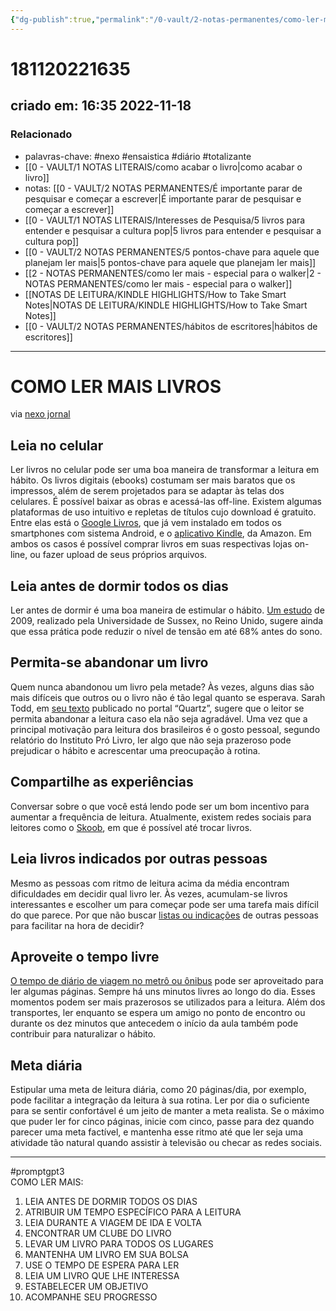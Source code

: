 ```yaml
---
{"dg-publish":true,"permalink":"/0-vault/2-notas-permanentes/como-ler-mais-livros-via-nexo/","tags":["permanente","nexo","ensaistica","diário","totalizante","promptgpt3"],"dgHomeLink":true,"dgShowLocalGraph":true,"dgShowFileTree":true,"dgEnableSearch":true}
---
```


# 181120221635
## criado em: 16:35 2022-11-18

### Relacionado
- palavras-chave: #nexo #ensaistica #diário #totalizante 
- [[0 - VAULT/1 NOTAS LITERAIS/como acabar o livro\|como acabar o livro]]
- notas: [[0 - VAULT/2 NOTAS PERMANENTES/É importante parar de pesquisar e começar a escrever\|É importante parar de pesquisar e começar a escrever]]
- [[0 - VAULT/1 NOTAS LITERAIS/Interesses de Pesquisa/5 livros para entender e pesquisar a cultura pop\|5 livros para entender e pesquisar a cultura pop]]
- [[0 - VAULT/2 NOTAS PERMANENTES/5 pontos-chave para aquele que planejam ler mais\|5 pontos-chave para aquele que planejam ler mais]]
- [[2 - NOTAS PERMANENTES/como ler mais - especial para o walker\|2 - NOTAS PERMANENTES/como ler mais - especial para o walker]]
- [[NOTAS DE LEITURA/KINDLE HIGHLIGHTS/How to Take Smart Notes\|NOTAS DE LEITURA/KINDLE HIGHLIGHTS/How to Take Smart Notes]]
- [[0 - VAULT/2 NOTAS PERMANENTES/hábitos de escritores\|hábitos de escritores]]
---
# COMO LER MAIS LIVROS
via [nexo jornal](https://www.nexojornal.com.br/expresso/2017/05/08/7-dicas-para-transformar-a-leitura-em-h%C3%A1bito)

## Leia no celular

Ler livros no celular pode ser uma boa maneira de transformar a leitura em hábito. Os livros digitais (ebooks) costumam ser mais baratos que os impressos, além de serem projetados para se adaptar às telas dos celulares. É possível baixar as obras e acessá-las off-line. Existem algumas plataformas de uso intuitivo e repletas de títulos cujo download é gratuito. Entre elas está o [Google Livros](https://play.google.com/store/apps/details?id=com.google.android.apps.books&hl=pt_BR), que já vem instalado em todos os smartphones com sistema Android, e o [aplicativo Kindle](https://www.amazon.com.br/gp/digital/fiona/kcp-landing-page), da Amazon. Em ambos os casos é possível comprar livros em suas respectivas lojas on-line, ou fazer upload de seus próprios arquivos.

## Leia antes de dormir todos os dias

Ler antes de dormir é uma boa maneira de estimular o hábito. [Um estudo](https://estilo.uol.com.br/comportamento/noticias/redacao/2014/01/27/ler-antes-de-dormir-melhora-o-sono-e-diminui-o-estresse.htm) de 2009, realizado pela Universidade de Sussex, no Reino Unido, sugere ainda que essa prática pode reduzir o nível de tensão em até 68% antes do sono.

## Permita-se abandonar um livro

Quem nunca abandonou um livro pela metade? Às vezes, alguns dias são mais difíceis que outros ou o livro não é tão legal quanto se esperava. Sarah Todd, em [seu texto](https://qz.com/876203/how-to-read-more-books/) publicado no portal “Quartz”, sugere que o leitor se permita abandonar a leitura caso ela não seja agradável. Uma vez que a principal motivação para leitura dos brasileiros é o gosto pessoal, segundo relatório do Instituto Pró Livro, ler algo que não seja prazeroso pode prejudicar o hábito e acrescentar uma preocupação à rotina.

## Compartilhe as experiências

Conversar sobre o que você está lendo pode ser um bom incentivo para aumentar a frequência de leitura. Atualmente, existem redes sociais para leitores como o [Skoob](https://www.skoob.com.br/), em que é possível até trocar livros.

## Leia livros indicados por outras pessoas

Mesmo as pessoas com ritmo de leitura acima da média encontram dificuldades em decidir qual livro ler. Às vezes, acumulam-se livros interessantes e escolher um para começar pode ser uma tarefa mais difícil do que parece. Por que não buscar [listas ou indicações](http://www.bbc.com/culture/story/20170428-ten-books-to-read-in-may) de outras pessoas para facilitar na hora de decidir?

## Aproveite o tempo livre

[O tempo de diário de viagem no metrô ou ônibus](http://g1.globo.com/bom-dia-brasil/noticia/2015/02/brasileiros-gastam-em-media-1h20-por-dia-em-transportes-publicos.html) pode ser aproveitado para ler algumas páginas. Sempre há uns minutos livres ao longo do dia. Esses momentos podem ser mais prazerosos se utilizados para a leitura. Além dos transportes, ler enquanto se espera um amigo no ponto de encontro ou durante os dez minutos que antecedem o início da aula também pode contribuir para naturalizar o hábito.

## Meta diária

Estipular uma meta de leitura diária, como 20 páginas/dia, por exemplo, pode facilitar a integração da leitura à sua rotina. Ler por dia o suficiente para se sentir confortável é um jeito de manter a meta realista. Se o máximo que puder ler for cinco páginas, inicie com cinco, passe para dez quando parecer uma meta factível, e mantenha esse ritmo até que ler seja uma atividade tão natural quando assistir à televisão ou checar as redes sociais.

---
#promptgpt3  
COMO LER MAIS:
1. LEIA ANTES DE DORMIR TODOS OS DIAS
2. ATRIBUIR UM TEMPO ESPECÍFICO PARA A LEITURA
3. LEIA DURANTE A VIAGEM DE IDA E VOLTA
4. ENCONTRAR UM CLUBE DO LIVRO
5. LEVAR UM LIVRO PARA TODOS OS LUGARES
6. MANTENHA UM LIVRO EM SUA BOLSA
7. USE O TEMPO DE ESPERA PARA LER
8. LEIA UM LIVRO QUE LHE INTERESSA
9. ESTABELECER UM OBJETIVO
10. ACOMPANHE SEU PROGRESSO